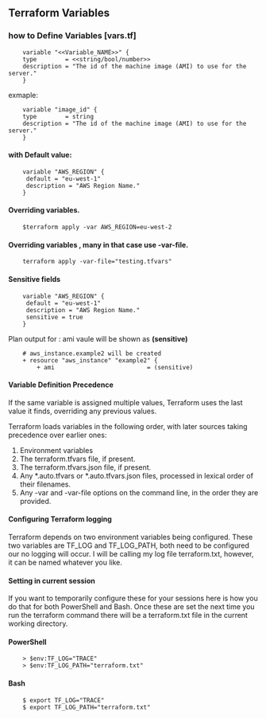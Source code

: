 
## Terraform Variables

### how to Define Variables [vars.tf]

        variable "<<Variable_NAME>>" {
        type        = <<string/bool/number>>
        description = "The id of the machine image (AMI) to use for the server."
        }

exmaple:

        variable "image_id" {
        type        = string
        description = "The id of the machine image (AMI) to use for the server."
        }


#### with Default value:

        variable "AWS_REGION" {
         default = "eu-west-1"
         description = "AWS Region Name."
        }

#### Overriding variables.

        $terraform apply -var AWS_REGION=eu-west-2

#### Overriding variables , many in that case use -var-file.

        terraform apply -var-file="testing.tfvars"


#### Sensitive fields        

        variable "AWS_REGION" {
         default = "eu-west-1"
         description = "AWS Region Name."
         sensitive = true
        }

Plan output for : ami vaule will be shown as **(sensitive)**

        # aws_instance.example2 will be created
        + resource "aws_instance" "example2" {
            + ami                          = (sensitive)

#### Variable Definition Precedence

If the same variable is assigned multiple values, Terraform uses the last value it finds, overriding any previous values.

Terraform loads variables in the following order, with later sources taking precedence over earlier ones:

1. Environment variables
2. The terraform.tfvars file, if present.
3. The terraform.tfvars.json file, if present.
4. Any *.auto.tfvars or *.auto.tfvars.json files, processed in lexical order of their filenames.
5. Any -var and -var-file options on the command line, in the order they are provided. 


#### Configuring Terraform logging
Terraform depends on two environment variables being configured. These two variables are TF_LOG and TF_LOG_PATH, both need to be configured our no logging will occur. I will be calling my log file terraform.txt, however, it can be named whatever you like.

#### Setting in current session
If you want to temporarily configure these for your sessions here is how you do that for both PowerShell and Bash. Once these are set the next time you run the terraform command there will be a terraform.txt file in the current working directory.

#### PowerShell
        > $env:TF_LOG="TRACE"
        > $env:TF_LOG_PATH="terraform.txt"
#### Bash
        $ export TF_LOG="TRACE"
        $ export TF_LOG_PATH="terraform.txt"